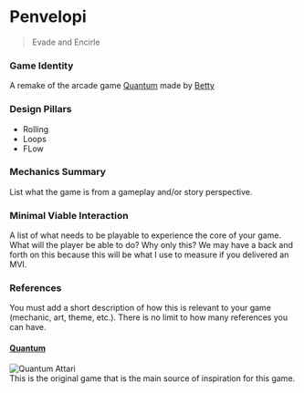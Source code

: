 # Penvelopi

> Evade and Encirle

### Game Identity

A remake of the arcade game [Quantum](https://www.arcade-museum.com/game_detail.php?game_id=9189) made by [Betty](https://en.wikipedia.org/wiki/Elizabeth_Betty_Ryan)

### Design Pillars

- Rolling
- Loops
- FLow

### Mechanics Summary

List what the game is from a gameplay and/or story perspective.

### Minimal Viable Interaction

A list of what needs to be playable to experience the core of your game. What will the player be able to do? Why only this? We may have a back and forth on this because this will be what I use to measure if you delivered an MVI.

### References

You must add a short description of how this is relevant to your game (mechanic, art, theme, etc.). There is no limit to how many references you can have.

#### [Quantum](https://www.arcade-museum.com/game_detail.php?game_id=9189)
![Quantum Attari][Quantum Logo]  
This is the original game that is the main source of inspiration for this game.


[Quantum Logo]: https://upload.wikimedia.org/wikipedia/en/5/57/Quantum_Coverart.png
